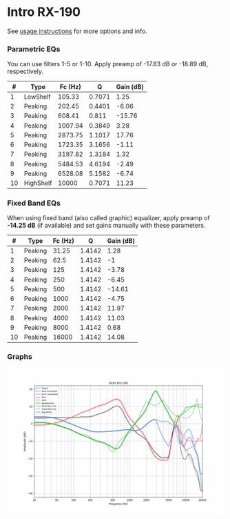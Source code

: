 # Intro RX-190
See [usage instructions](https://github.com/jaakkopasanen/AutoEq#usage) for more options and info.

### Parametric EQs
You can use filters 1-5 or 1-10. Apply preamp of -17.83 dB or -18.89 dB, respectively.

|   # | Type      |   Fc (Hz) |      Q |   Gain (dB) |
|-----|-----------|-----------|--------|-------------|
|   1 | LowShelf  |    105.33 | 0.7071 |        1.25 |
|   2 | Peaking   |    202.45 | 0.4401 |       -6.06 |
|   3 | Peaking   |    608.41 | 0.811  |      -15.76 |
|   4 | Peaking   |   1007.94 | 0.3849 |        3.28 |
|   5 | Peaking   |   2873.75 | 1.1017 |       17.76 |
|   6 | Peaking   |   1723.35 | 3.1656 |       -1.11 |
|   7 | Peaking   |   3197.82 | 1.3184 |        1.32 |
|   8 | Peaking   |   5484.53 | 4.6194 |       -2.49 |
|   9 | Peaking   |   6528.08 | 5.1582 |       -6.74 |
|  10 | HighShelf |  10000    | 0.7071 |       11.23 |

### Fixed Band EQs
When using fixed band (also called graphic) equalizer, apply preamp of **-14.25 dB** (if available) and set gains manually with these parameters.

|   # | Type    |   Fc (Hz) |      Q |   Gain (dB) |
|-----|---------|-----------|--------|-------------|
|   1 | Peaking |     31.25 | 1.4142 |        1.28 |
|   2 | Peaking |     62.5  | 1.4142 |       -1    |
|   3 | Peaking |    125    | 1.4142 |       -3.78 |
|   4 | Peaking |    250    | 1.4142 |       -6.45 |
|   5 | Peaking |    500    | 1.4142 |      -14.61 |
|   6 | Peaking |   1000    | 1.4142 |       -4.75 |
|   7 | Peaking |   2000    | 1.4142 |       11.97 |
|   8 | Peaking |   4000    | 1.4142 |       11.03 |
|   9 | Peaking |   8000    | 1.4142 |        0.68 |
|  10 | Peaking |  16000    | 1.4142 |       14.08 |

### Graphs
![](./Intro%20RX-190.png)
